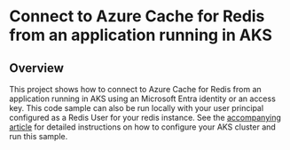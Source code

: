 # Connect to Azure Cache for Redis from an application running in AKS

## Overview

This project shows how to connect to Azure Cache for Redis from an application running in AKS using an Microsoft Entra identity or an access key.
This code sample can also be run locally with your user principal configured as a Redis User for your redis instance.
See the [accompanying article](https://docs.microsoft.com/azure/azure-cache-for-redis/cache-tutorial-aks-get-started) for detailed instructions on how to configure your AKS cluster and run this sample.
